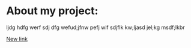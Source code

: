 <h1>About my project:</h1>
<p>ljdg hdfg werf sdj dfg wefud;jfnw pefj wif sdjflk kw;ljasd jel;kg msdf;lkbr</p>
<a href="w3schools.com">New link</a>

